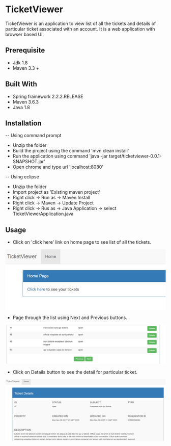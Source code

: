 # TicketViewer

TicketViewer is an application to view list of all the tickets and details of particular ticket associated with an account.
It is a web application with browser based UI.

## Prerequisite
* Jdk 1.8
* Maven 3.3 +

## Built With
* Spring framework 2.2.2.RELEASE
* Maven 3.6.3
* Java 1.8

## Installation

-- Using command prompt

* Unzip the folder
* Build the project using the command 'mvn clean install' 
* Run the application using command 'java -jar target/ticketviewer-0.0.1-SNAPSHOT.jar'
* Open chrome and type url 'localhost:8080'

-- Using eclipse

* Unzip the folder
* Import project as 'Existing maven project'
* Right click -> Run as -> Maven Install
* Right click -> Maven -> Update Project
* Right click -> Rus as -> Java Application -> select TicketViewerApplication.java

## Usage
* Click on 'click here' link on home page to see list of all the tickets.

![Alt text](https://github.com/manasi517/ticket-viewer/blob/master/homePage.JPG?raw=true )

* Page through the list using Next and Previous buttons.

![Alt text](https://github.com/manasi517/ticket-viewer/blob/master/pagination.JPG?raw=true )

* Click on Details button to see the detail for particular ticket.

![Alt text](https://github.com/manasi517/ticket-viewer/blob/master/ticket-details.JPG?raw=true )
